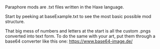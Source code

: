 Paraphore mods are .txt files written in the Haxe language.

Start by peeking at baseExample.txt to see the most basic possible mod structure.

That big mess of numbers and letters at the start is all the custom .pngs converted into text form. To do the same with your art, put them through a base64 converter like this one: https://www.base64-image.de/
